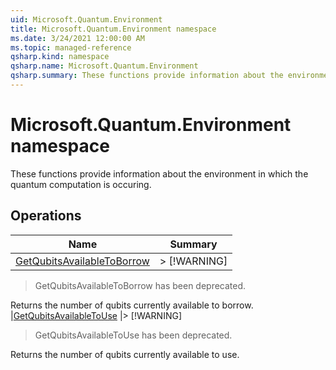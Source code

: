 ```yaml
---
uid: Microsoft.Quantum.Environment
title: Microsoft.Quantum.Environment namespace
ms.date: 3/24/2021 12:00:00 AM
ms.topic: managed-reference
qsharp.kind: namespace
qsharp.name: Microsoft.Quantum.Environment
qsharp.summary: These functions provide information about the environment in which the quantum computation is occuring.
---
```


# Microsoft.Quantum.Environment namespace

These functions provide information about the environment in which the quantum computation is occuring.


<!-- summaries -->

## Operations

| Name | Summary |
|------|---------|
|[GetQubitsAvailableToBorrow](xref:Microsoft.Quantum.Environment.GetQubitsAvailableToBorrow) |> [!WARNING]
> GetQubitsAvailableToBorrow has been deprecated.

Returns the number of qubits currently available to borrow.
|[GetQubitsAvailableToUse](xref:Microsoft.Quantum.Environment.GetQubitsAvailableToUse) |> [!WARNING]
> GetQubitsAvailableToUse has been deprecated.

Returns the number of qubits currently available to use.


<!-- /summaries -->
